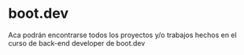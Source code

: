 # boot.dev
Aca podrán encontrarse todos los proyectos y/o trabajos hechos en el curso de back-end developer de boot.dev
